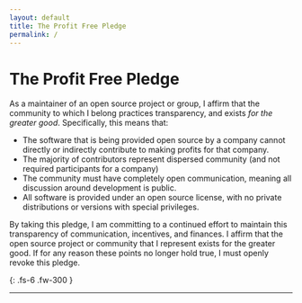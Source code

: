 ```yaml
---
layout: default
title: The Profit Free Pledge
permalink: /
---
```


# The Profit Free Pledge

As a maintainer of an open source project or group, I affirm that
the community to which I belong practices transparency, and exists
*for the greater good*. Specifically, this means that:

 - The software that is being provided open source by a company cannot directly or indirectly contribute to making profits for that company.
 - The majority of contributors represent dispersed community (and not required participants for a company)
 - The community must have completely open communication, meaning all discussion around development is public.
 - All software is provided under an open source license, with no private distributions or versions with special privileges.

By taking this pledge, I am committing to a continued effort to maintain this
transparency of communication, incentives, and finances. I affirm that
the open source project or community that I represent exists for the
greater good. If for any reason these points no longer hold true, I must
openly revoke this pledge.

{: .fs-6 .fw-300 }

---
